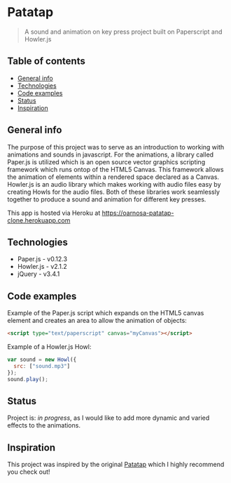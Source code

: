 # Patatap

> A sound and animation on key press project built on Paperscript and Howler.js

## Table of contents

- [General info](#general-info)
- [Technologies](#technologies)
- [Code examples](#code-examples)
- [Status](#status)
- [Inspiration](#inspiration)

## General info

The purpose of this project was to serve as an introduction to working with animations and sounds in javascript. For the animations, a library called Paper.js is utilized which is an open source vector graphics scripting framework which runs ontop of the HTML5 Canvas. This framework allows the animation of elements within a rendered space declared as a Canvas. Howler.js is an audio library which makes working with audio files easy by creating Howls for the audio files. Both of these libraries work seamlessly together to produce a sound and animation for different key presses.

This app is hosted via Heroku at https://oarnosa-patatap-clone.herokuapp.com

## Technologies

- Paper.js - v0.12.3
- Howler.js - v2.1.2
- jQuery - v3.4.1

## Code examples

Example of the Paper.js script which expands on the HTML5 canvas element and creates an area to allow the animation of objects:

```html
<script type="text/paperscript" canvas="myCanvas"></script>
```

Example of a Howler.js Howl:

```javascript
var sound = new Howl({
  src: ["sound.mp3"]
});
sound.play();
```

## Status

Project is: _in progress_, as I would like to add more dynamic and varied effects to the animations.

## Inspiration

This project was inspired by the original [Patatap](patatap.com) which I highly recommend you check out!
